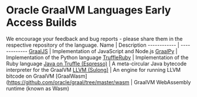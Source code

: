# Oracle GraalVM Languages Early Access Builds

We encourage your feedback and bug reports - please share them in the respective repository of the language.
Name         | Description
------------ | -------------
[GraalJS](https://github.com/oracle/graaljs) | Implementation of JavaScript and Node.js
[GraalPy](https://github.com/oracle/graalpython) | Implementation of the Python language
[TruffleRuby](https://github.com/oracle/truffleruby) | Implementation of the Ruby language
[Java on Truffle (Espresso)](https://github.com/oracle/graal/tree/master/espresso) | A meta-circular Java bytecode interpreter for the GraalVM
[LLVM (Sulong)](https://github.com/oracle/graal/tree/master/sulong) | An engine for running LLVM bitcode on GraalVM
[GraalWasm](https://github.com/oracle/graal/tree/master/wasm | GraalVM WebAssembly runtime (known as Wasm)
